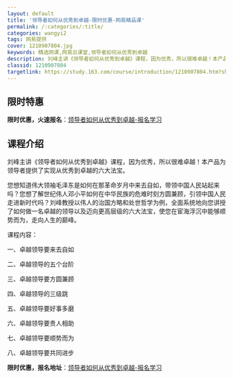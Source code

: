 ```yaml
---
layout: default
title: '领导者如何从优秀到卓越-限时优惠-网易精品课'
permalink: /:categories/:title/
categories: wangyi2
tags: 网易提供
cover: 1210907804.jpg
keywords: 精选网课,网易云课堂,领导者如何从优秀到卓越
description: 刘峰主讲《领导者如何从优秀到卓越》课程，因为优秀，所以很难卓越！本产品为领导者提供了实现从优秀到卓越的六大法宝。您想知道
classid: 1210907804
targetlink: https://study.163.com/course/introduction/1210907804.htm?share=1&shareId=1025206652&utm_campaign=share&utm_medium=iphoneShare&utm_source=&utm_u=1025206652
---
```


## 限时特惠

**限时优惠，火速报名**：[领导者如何从优秀到卓越-报名学习](https://study.163.com/course/introduction/1210907804.htm?share=1&shareId=1025206652&utm_campaign=share&utm_medium=iphoneShare&utm_source=&utm_u=1025206652)

## 课程介绍

刘峰主讲《领导者如何从优秀到卓越》课程，因为优秀，所以很难卓越！本产品为领导者提供了实现从优秀到卓越的六大法宝。



您想知道伟大领袖毛泽东是如何在那革命岁月中来去自如，带领中国人民站起来吗？您想了解世纪伟人邓小平如何在中华民族的危难时刻方圆兼顾，引领中国人民走进新时代吗？刘峰教授以伟人的治国方略和处世哲学为例，全面系统地向您讲授了如何做一名卓越的领导以及迈向更高层级的六大法宝，使您在宦海浮沉中能够顺势而为，走向人生的巅峰。



课程内容：



一、卓越领导要来去自如



二、卓越领导的五个台阶



三、卓越领导要方圆兼顾



四、卓越领导的三级跳



五、卓越领导要好事多磨



六、卓越领导要贵人相助



七、卓越领导要顺势而为



八、卓越领导要共同进步

**限时优惠，报名地址**：[领导者如何从优秀到卓越-报名学习](https://study.163.com/course/introduction/1210907804.htm?share=1&shareId=1025206652&utm_campaign=share&utm_medium=iphoneShare&utm_source=&utm_u=1025206652)

